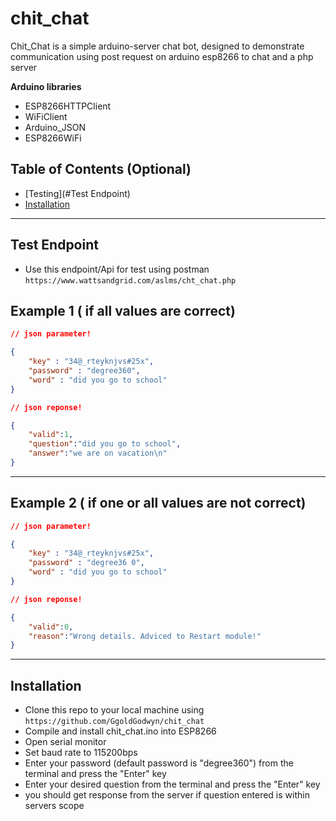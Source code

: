 # chit_chat
Chit_Chat is a simple arduino-server chat bot, designed to demonstrate communication using post request on arduino esp8266 to chat and a php server



**Arduino libraries**

- ESP8266HTTPClient
- WiFiClient
- Arduino_JSON
- ESP8266WiFi
## Table of Contents (Optional)

- [Testing](#Test Endpoint)
- [Installation](#installation)

---


## Test Endpoint

- Use this endpoint/Api for test using postman
`https://www.wattsandgrid.com/aslms/cht_chat.php`
## Example 1 ( if all values are correct)

```json
// json parameter!

{
    "key" : "34@_rteyknjvs#25x",
    "password" : "degree360",
    "word" : "did you go to school"
}
```

```json
// json reponse!

{
    "valid":1,
    "question":"did you go to school",
    "answer":"we are on vacation\n"
}
```

---


## Example 2 ( if one or all values are not correct)

```json
// json parameter!

{
    "key" : "34@_rteyknjvs#25x",
    "password" : "degree36 0",
    "word" : "did you go to school"
}
```

```json
// json reponse!

{
    "valid":0,
    "reason":"Wrong details. Adviced to Restart module!"
}
```

---
## Installation

- Clone this repo to your local machine using `https://github.com/GgoldGodwyn/chit_chat`
- Compile and install chit_chat.ino into ESP8266
- Open serial monitor
- Set baud rate to 115200bps
- Enter your password (default password is "degree360") from the terminal and press the "Enter" key
- Enter your desired question from the terminal and press the "Enter" key
- you should get response from the server if question entered is within servers scope


